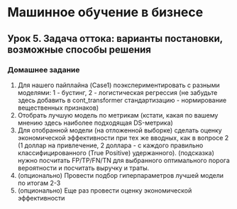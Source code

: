 # Машинное обучение в бизнесе
## Урок 5. Задача оттока: варианты постановки, возможные способы решения
### Домашнее задание
1. Для нашего пайплайна (Case1) поэкспериментировать с разными моделями: 1 - бустинг, 2 - логистическая регрессия (не забудьте здесь добавить в cont_transformer стандартизацию - нормирование вещественных признаков)
2. Отобрать лучшую модель по метрикам (кстати, какая по вашему мнению здесь наиболее подходящая DS-метрика)
3. Для отобранной модели (на отложенной выборке) сделать оценку экономической эффективности при тех же вводных, как в вопросе 2 (1 доллар на привлечение, 2 доллара - с каждого правильно классифицированного (True Positive) удержанного). (подсказка) нужно посчитать FP/TP/FN/TN для выбранного оптимального порога вероятности и посчитать выручку и траты. 
4. (опционально) Провести подбор гиперпараметров лучшей модели по итогам 2-3
5. (опционально) Еще раз провести оценку экономической эффективности
